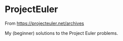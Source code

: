 # ProjectEuler
From https://projecteuler.net/archives

My (beginner) solutions to the Project Euler problems. 
